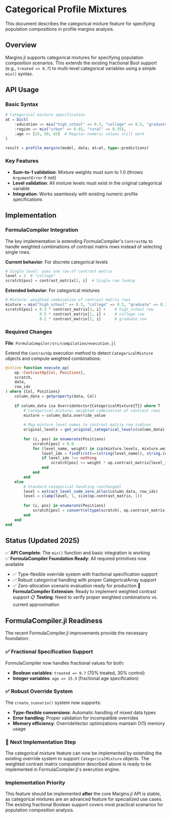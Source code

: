 # Categorical Profile Mixtures

This document describes the categorical mixture feature for specifying population compositions in profile margins analysis.

## Overview

Margins.jl supports categorical mixtures for specifying population composition scenarios. This extends the existing fractional Bool support (e.g., `treated => 0.7`) to multi-level categorical variables using a simple `mix()` syntax.

## API Usage

### Basic Syntax

```julia
# Categorical mixture specification
at = Dict(
    :education => mix("high_school" => 0.3, "college" => 0.5, "graduate" => 0.2),
    :region => mix("urban" => 0.65, "rural" => 0.35),
    :age => [25, 50, 65]  # Regular numeric values still work
)

result = profile_margins(model, data; at=at, type=:predictions)
```

### Key Features

- **Sum-to-1 validation**: Mixture weights must sum to 1.0 (throws `ArgumentError` if not)
- **Level validation**: All mixture levels must exist in the original categorical variable
- **Integration**: Works seamlessly with existing numeric profile specifications

## Implementation

### FormulaCompiler Integration

The key implementation is extending FormulaCompiler's `ContrastOp` to handle weighted combinations of contrast matrix rows instead of selecting single rows.

**Current behavior**: For discrete categorical levels
```julia
# Single level: uses one row of contrast matrix
level = 2  # "college" 
scratch[pos] = contrast_matrix[2, i]  # Single row lookup
```

**Extended behavior**: For categorical mixtures  
```julia
# Mixture: weighted combination of contrast matrix rows
mixture = mix("high_school" => 0.3, "college" => 0.5, "graduate" => 0.2)
scratch[pos] = 0.3 * contrast_matrix[3, i] +    # high_school row
               0.5 * contrast_matrix[1, i] +    # college row  
               0.2 * contrast_matrix[2, i]      # graduate row
```

### Required Changes

**File**: `FormulaCompiler/src/compilation/execution.jl`

Extend the `ContrastOp` execution method to detect `CategoricalMixture` objects and compute weighted combinations:

```julia
@inline function execute_op(
    op::ContrastOp{Col, Positions}, 
    scratch, 
    data, 
    row_idx
) where {Col, Positions}
    column_data = getproperty(data, Col)
    
    if column_data isa OverrideVector{CategoricalMixture{T}} where T
        # Categorical mixture: weighted combination of contrast rows
        mixture = column_data.override_value
        
        # Map mixture level names to contrast matrix row indices
        original_levels = get_original_categorical_levels(column_data)
        
        for (i, pos) in enumerate(Positions)
            scratch[pos] = 0.0
            for (level_name, weight) in zip(mixture.levels, mixture.weights)
                level_idx = findfirst(==(string(level_name)), string.(original_levels))
                if level_idx !== nothing
                    scratch[pos] += weight * op.contrast_matrix[level_idx, i]
                end
            end
        end
    else
        # Standard categorical handling (unchanged)
        level = extract_level_code_zero_alloc(column_data, row_idx)
        level = clamp(level, 1, size(op.contrast_matrix, 1))
        
        for (i, pos) in enumerate(Positions)
            scratch[pos] = convert(eltype(scratch), op.contrast_matrix[level, i])
        end
    end
end
```

## Status (Updated 2025)

✅ **API Complete**: The `mix()` function and basic integration is working  
✅ **FormulaCompiler Foundation Ready**: All required primitives now available
- ✅ Type-flexible override system with fractional specification support
- ✅ Robust categorical handling with proper CategoricalArray support
- ✅ Zero-allocation scenario evaluation ready for production
🔄 **FormulaCompiler Extension**: Ready to implement weighted contrast support
📋 **Testing**: Need to verify proper weighted combinations vs. current approximation

## FormulaCompiler.jl Readiness

The recent FormulaCompiler.jl improvements provide the necessary foundation:

### ✅ **Fractional Specification Support**
FormulaCompiler now handles fractional values for both:
- **Boolean variables**: `treated => 0.7` (70% treated, 30% control)  
- **Integer variables**: `age => 25.5` (fractional age specification)

### ✅ **Robust Override System**  
The `create_scenario()` system now supports:
- **Type-flexible conversions**: Automatic handling of mixed data types
- **Error handling**: Proper validation for incompatible overrides
- **Memory efficiency**: OverrideVector optimizations maintain O(1) memory usage

### 🔄 **Next Implementation Step**
The categorical mixture feature can now be implemented by extending the existing override system to support `CategoricalMixture` objects. The weighted contrast matrix computation described above is ready to be implemented in FormulaCompiler.jl's execution engine.

### **Implementation Priority**
This feature should be implemented **after** the core Margins.jl API is stable, as categorical mixtures are an advanced feature for specialized use cases. The existing fractional Boolean support covers most practical scenarios for population composition analysis.